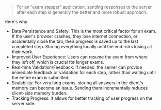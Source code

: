 > For an "exam stepper" application, sending responses to the server after each step is generally the better and more robust approach.

Here's why:

- Data Persistence and Safety: This is the most critical factor for an exam. If the user's browser crashes, they lose internet connection, or accidentally close the tab, their progress is saved up to the last completed step. Storing everything locally until the end risks
  losing all their work.
- Improved User Experience: Users can resume the exam from where they left off, which is crucial for longer exams.
- Real-time Validation/Feedback: If needed, the server can provide immediate feedback or validation for each step, rather than waiting until the entire exam is submitted.
- Scalability: For very long exams, storing all answers in the client's memory can become an issue. Sending them incrementally reduces client-side memory burden.
- Tracking Progress: It allows for better tracking of user progress on the server side.
